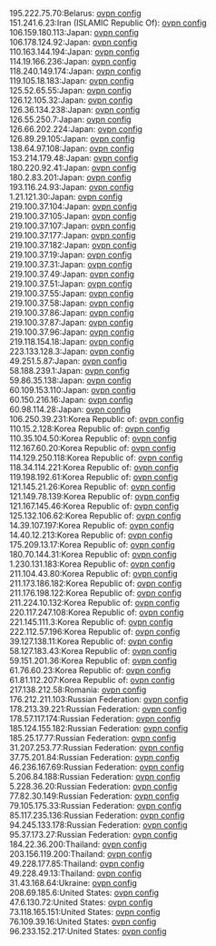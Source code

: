 195.222.75.70:Belarus: [ovpn config](vpn/195_222_75_70.ovpn)  
151.241.6.23:Iran (ISLAMIC Republic Of): [ovpn config](vpn/151_241_6_23.ovpn)  
106.159.180.113:Japan: [ovpn config](vpn/106_159_180_113.ovpn)  
106.178.124.92:Japan: [ovpn config](vpn/106_178_124_92.ovpn)  
110.163.144.194:Japan: [ovpn config](vpn/110_163_144_194.ovpn)  
114.19.166.236:Japan: [ovpn config](vpn/114_19_166_236.ovpn)  
118.240.149.174:Japan: [ovpn config](vpn/118_240_149_174.ovpn)  
119.105.18.183:Japan: [ovpn config](vpn/119_105_18_183.ovpn)  
125.52.65.55:Japan: [ovpn config](vpn/125_52_65_55.ovpn)  
126.12.105.32:Japan: [ovpn config](vpn/126_12_105_32.ovpn)  
126.36.134.238:Japan: [ovpn config](vpn/126_36_134_238.ovpn)  
126.55.250.7:Japan: [ovpn config](vpn/126_55_250_7.ovpn)  
126.66.202.224:Japan: [ovpn config](vpn/126_66_202_224.ovpn)  
126.89.29.105:Japan: [ovpn config](vpn/126_89_29_105.ovpn)  
138.64.97.108:Japan: [ovpn config](vpn/138_64_97_108.ovpn)  
153.214.179.48:Japan: [ovpn config](vpn/153_214_179_48.ovpn)  
180.220.92.41:Japan: [ovpn config](vpn/180_220_92_41.ovpn)  
180.2.83.201:Japan: [ovpn config](vpn/180_2_83_201.ovpn)  
193.116.24.93:Japan: [ovpn config](vpn/193_116_24_93.ovpn)  
1.21.121.30:Japan: [ovpn config](vpn/1_21_121_30.ovpn)  
219.100.37.104:Japan: [ovpn config](vpn/219_100_37_104.ovpn)  
219.100.37.105:Japan: [ovpn config](vpn/219_100_37_105.ovpn)  
219.100.37.107:Japan: [ovpn config](vpn/219_100_37_107.ovpn)  
219.100.37.177:Japan: [ovpn config](vpn/219_100_37_177.ovpn)  
219.100.37.182:Japan: [ovpn config](vpn/219_100_37_182.ovpn)  
219.100.37.19:Japan: [ovpn config](vpn/219_100_37_19.ovpn)  
219.100.37.31:Japan: [ovpn config](vpn/219_100_37_31.ovpn)  
219.100.37.49:Japan: [ovpn config](vpn/219_100_37_49.ovpn)  
219.100.37.51:Japan: [ovpn config](vpn/219_100_37_51.ovpn)  
219.100.37.55:Japan: [ovpn config](vpn/219_100_37_55.ovpn)  
219.100.37.58:Japan: [ovpn config](vpn/219_100_37_58.ovpn)  
219.100.37.86:Japan: [ovpn config](vpn/219_100_37_86.ovpn)  
219.100.37.87:Japan: [ovpn config](vpn/219_100_37_87.ovpn)  
219.100.37.96:Japan: [ovpn config](vpn/219_100_37_96.ovpn)  
219.118.154.18:Japan: [ovpn config](vpn/219_118_154_18.ovpn)  
223.133.128.3:Japan: [ovpn config](vpn/223_133_128_3.ovpn)  
49.251.5.87:Japan: [ovpn config](vpn/49_251_5_87.ovpn)  
58.188.239.1:Japan: [ovpn config](vpn/58_188_239_1.ovpn)  
59.86.35.138:Japan: [ovpn config](vpn/59_86_35_138.ovpn)  
60.109.153.110:Japan: [ovpn config](vpn/60_109_153_110.ovpn)  
60.150.216.16:Japan: [ovpn config](vpn/60_150_216_16.ovpn)  
60.98.114.28:Japan: [ovpn config](vpn/60_98_114_28.ovpn)  
106.250.39.231:Korea Republic of: [ovpn config](vpn/106_250_39_231.ovpn)  
110.15.2.128:Korea Republic of: [ovpn config](vpn/110_15_2_128.ovpn)  
110.35.104.50:Korea Republic of: [ovpn config](vpn/110_35_104_50.ovpn)  
112.167.60.20:Korea Republic of: [ovpn config](vpn/112_167_60_20.ovpn)  
114.129.250.118:Korea Republic of: [ovpn config](vpn/114_129_250_118.ovpn)  
118.34.114.221:Korea Republic of: [ovpn config](vpn/118_34_114_221.ovpn)  
119.198.192.61:Korea Republic of: [ovpn config](vpn/119_198_192_61.ovpn)  
121.145.21.26:Korea Republic of: [ovpn config](vpn/121_145_21_26.ovpn)  
121.149.78.139:Korea Republic of: [ovpn config](vpn/121_149_78_139.ovpn)  
121.167.145.46:Korea Republic of: [ovpn config](vpn/121_167_145_46.ovpn)  
125.132.106.62:Korea Republic of: [ovpn config](vpn/125_132_106_62.ovpn)  
14.39.107.197:Korea Republic of: [ovpn config](vpn/14_39_107_197.ovpn)  
14.40.12.213:Korea Republic of: [ovpn config](vpn/14_40_12_213.ovpn)  
175.209.13.17:Korea Republic of: [ovpn config](vpn/175_209_13_17.ovpn)  
180.70.144.31:Korea Republic of: [ovpn config](vpn/180_70_144_31.ovpn)  
1.230.131.183:Korea Republic of: [ovpn config](vpn/1_230_131_183.ovpn)  
211.104.43.80:Korea Republic of: [ovpn config](vpn/211_104_43_80.ovpn)  
211.173.186.182:Korea Republic of: [ovpn config](vpn/211_173_186_182.ovpn)  
211.176.198.122:Korea Republic of: [ovpn config](vpn/211_176_198_122.ovpn)  
211.224.10.132:Korea Republic of: [ovpn config](vpn/211_224_10_132.ovpn)  
220.117.247.108:Korea Republic of: [ovpn config](vpn/220_117_247_108.ovpn)  
221.145.111.3:Korea Republic of: [ovpn config](vpn/221_145_111_3.ovpn)  
222.112.57.196:Korea Republic of: [ovpn config](vpn/222_112_57_196.ovpn)  
39.127.138.11:Korea Republic of: [ovpn config](vpn/39_127_138_11.ovpn)  
58.127.183.43:Korea Republic of: [ovpn config](vpn/58_127_183_43.ovpn)  
59.151.201.36:Korea Republic of: [ovpn config](vpn/59_151_201_36.ovpn)  
61.76.60.23:Korea Republic of: [ovpn config](vpn/61_76_60_23.ovpn)  
61.81.112.207:Korea Republic of: [ovpn config](vpn/61_81_112_207.ovpn)  
217.138.212.58:Romania: [ovpn config](vpn/217_138_212_58.ovpn)  
176.212.211.103:Russian Federation: [ovpn config](vpn/176_212_211_103.ovpn)  
178.213.39.221:Russian Federation: [ovpn config](vpn/178_213_39_221.ovpn)  
178.57.117.174:Russian Federation: [ovpn config](vpn/178_57_117_174.ovpn)  
185.124.155.182:Russian Federation: [ovpn config](vpn/185_124_155_182.ovpn)  
185.25.17.77:Russian Federation: [ovpn config](vpn/185_25_17_77.ovpn)  
31.207.253.77:Russian Federation: [ovpn config](vpn/31_207_253_77.ovpn)  
37.75.201.84:Russian Federation: [ovpn config](vpn/37_75_201_84.ovpn)  
46.236.167.69:Russian Federation: [ovpn config](vpn/46_236_167_69.ovpn)  
5.206.84.188:Russian Federation: [ovpn config](vpn/5_206_84_188.ovpn)  
5.228.36.20:Russian Federation: [ovpn config](vpn/5_228_36_20.ovpn)  
77.82.30.149:Russian Federation: [ovpn config](vpn/77_82_30_149.ovpn)  
79.105.175.33:Russian Federation: [ovpn config](vpn/79_105_175_33.ovpn)  
85.117.235.136:Russian Federation: [ovpn config](vpn/85_117_235_136.ovpn)  
94.245.133.178:Russian Federation: [ovpn config](vpn/94_245_133_178.ovpn)  
95.37.173.27:Russian Federation: [ovpn config](vpn/95_37_173_27.ovpn)  
184.22.36.200:Thailand: [ovpn config](vpn/184_22_36_200.ovpn)  
203.156.119.200:Thailand: [ovpn config](vpn/203_156_119_200.ovpn)  
49.228.177.85:Thailand: [ovpn config](vpn/49_228_177_85.ovpn)  
49.228.49.13:Thailand: [ovpn config](vpn/49_228_49_13.ovpn)  
31.43.168.64:Ukraine: [ovpn config](vpn/31_43_168_64.ovpn)  
208.69.185.6:United States: [ovpn config](vpn/208_69_185_6.ovpn)  
47.6.130.72:United States: [ovpn config](vpn/47_6_130_72.ovpn)  
73.118.165.151:United States: [ovpn config](vpn/73_118_165_151.ovpn)  
76.109.39.16:United States: [ovpn config](vpn/76_109_39_16.ovpn)  
96.233.152.217:United States: [ovpn config](vpn/96_233_152_217.ovpn)  
